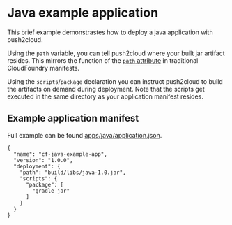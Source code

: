 # Java example application

This brief example demonstrastes how to deploy a java application with push2cloud.

Using the `path` variable, you can tell push2cloud where your built jar artifact resides. This mirrors the function of the [`path` attribute](http://docs.cloudfoundry.org/devguide/deploy-apps/manifest.html#path) in traditional CloudFoundry manifests.

Using the `scripts`/`package` declaration you can instruct push2cloud to build the artifacts on demand during deployment. Note that the scripts get executed in the same directory as your application manifest resides.

## Example application manifest
Full example can be found [apps/java/application.json](here).
```
{
  "name": "cf-java-example-app",
  "version": "1.0.0",
  "deployment": {
    "path": "build/libs/java-1.0.jar",
    "scripts": {
      "package": [
        "gradle jar"
      ]
    }
  }
}
```
